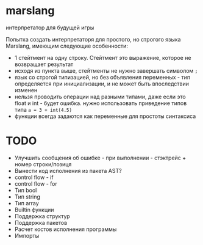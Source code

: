 # marslang
интерпретатор для будущей игры

Попытка создать интерпретаторя для простого, но строгого языка Marslang, имеющим следующие особенности:
* 1 стейтмент на одну строку. Стейтмент это выражение, которое не возвращает результат
* исходя из пункта выше, стейтменты не нужно завершать символом `;`
* язык со строгой типизацией, но без объявления переменных - тип определяется при инициализации, и не может быть впоследствии изменен
* нельзя проводить операции над разными типами, даже если это float и int - будет ошибка. нужно использовать приведение типов типа `a = 3 + int(4.5)`
* функции всегда задаются как переменные для простоты синтаксиса

# TODO
* Улучшить сообщения об ошибке - при выполнении - стэктрейс + номер строки/позиця
* Вынести код исполнения из пакета AST?
* control flow - if
* control flow - for
* Тип bool
* Тип string
* Тип array
* Builtin функции
* Поддержка структур
* Поддержка пакетов
* Расчет костов исполнения программы
* Импорты
